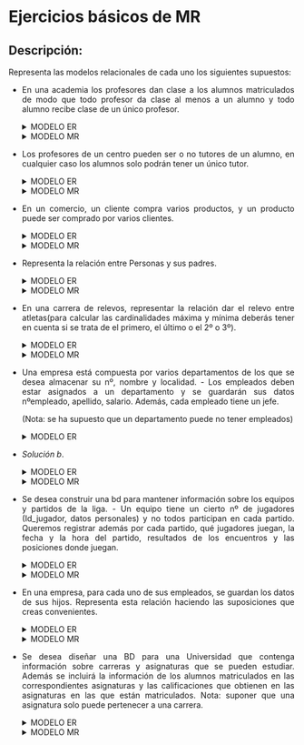 <div align="justify">

# Ejercicios básicos de MR
## Descripción:
Representa las modelos relacionales de cada uno los siguientes supuestos:

- En una academia los profesores dan clase a los alumnos matriculados de modo que todo profesor da clase al menos a un alumno y todo alumno recibe clase de un único profesor.

  <details>
        <summary>MODELO ER</summary>
    </br>
    <img src="img/Ej-1.png">
    </br>

  </details>     
  <details>
        <summary>MODELO MR</summary>
    </br>
    <img src="">
    </br>

  </details>     


- Los profesores de un centro pueden ser o no tutores de un alumno, en cualquier caso los alumnos solo podrán tener un único tutor.

  <details>
      <summary>MODELO ER</summary>
  </br>
  <img src="img/Ej-2.png">
  </br>

  </details>
  <details>
      <summary>MODELO MR</summary>
  </br>
  <img src="">
  </br>

  </details>

- En un comercio, un cliente compra varios productos, y un producto puede ser comprado por varios clientes.
  
  <details>
      <summary>MODELO ER</summary>
  </br>
  <img src="img/Ej-3.png">
  </br>

  </details>
  <details>
        <summary>MODELO MR</summary>
    </br>
    <img src="">
    </br>

  </details>
- Representa la relación entre Personas y sus padres.

  <details>
      <summary>MODELO ER</summary>
  </br>
    <img src="img/Ej-4.png">
  </br>

  </details>
  <details>
        <summary>MODELO MR</summary>
    </br>
    <img src="">
    </br>

  </details>

- En una carrera de relevos, representar la relación dar el relevo entre atletas(para calcular las cardinalidades máxima y mínima deberás tener en cuenta si se trata de el primero, el último o el 2º o 3º).

  <details>
  <summary>MODELO ER</summary>
  </br>
  <img src="img/Ej-5.png">
  </br>
  </details>
  <details>
  <summary>MODELO MR</summary>
  </br>
  <img src="">
  </br>

</details>

- Una empresa está compuesta por varios departamentos de los que se desea almacenar su nº, nombre y localidad. - Los empleados deben estar asignados a un departamento y se guardarán sus datos nºempleado, apellido, salario. Además, cada empleado tiene un jefe.

  (Nota: se ha supuesto que un departamento puede no tener empleados)
 
  <details>
      <summary>MODELO ER</summary>
  </br>
  <img src="img/Ej-6.png">
  </br>
</details>

  
  - _Solución b_.

    <details>
          <summary>MODELO ER</summary>
      </br>
      <img src="img/Ej-6-b.png">
      </br>
    </details>
    <details>
          <summary>MODELO MR</summary>
      </br>
      <img src="">
      </br>

    </details>

- Se desea construir una bd para mantener información sobre los equipos y partidos de la liga. - Un equipo tiene un cierto nº de jugadores (Id_jugador, datos personales) y no todos participan en cada partido. Queremos registrar además por cada partido, qué jugadores juegan, la fecha y la hora del partido, resultados de los encuentros y las posiciones donde juegan.

  <details>
      <summary>MODELO ER</summary>
  </br>
  <img src="img/Ej-7.png">
  </br>

  </details>
  <details>
        <summary>MODELO MR</summary>
    </br>
    <img src="">
    </br>

  </details>
- En una empresa, para cada uno de sus empleados, se guardan los datos de sus hijos. Representa esta relación haciendo las suposiciones que creas convenientes.

  <details>
      <summary>MODELO ER</summary>
  </br>
  <img src="img/Ej-8.png">
  </br>

  </details>
  <details>
        <summary>MODELO MR</summary>
    </br>
    <img src="">
    </br>

  </details>
- Se desea diseñar una BD para una Universidad que contenga información sobre carreras y asignaturas que se pueden estudiar. Además se incluirá la información de los alumnos matriculados en las correspondientes asignaturas y las calificaciones que obtienen en las asignaturas en las que están matriculados. Nota: suponer que una asignatura solo puede pertenecer a una carrera.

  <details>
      <summary>MODELO ER</summary>
  </br>
  <img src="img/Ej-9.png">
  </br>

  </details>
  <details>
        <summary>MODELO MR</summary>
    </br>
    <img src="">
    </br>

  </details>

 </div>
